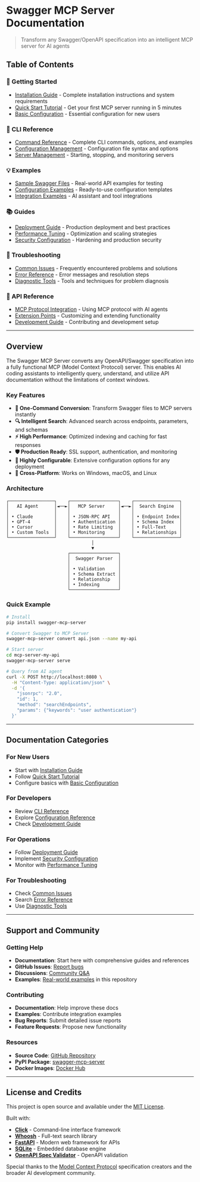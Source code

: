 # Swagger MCP Server Documentation

> Transform any Swagger/OpenAPI specification into an intelligent MCP server for AI agents

## Table of Contents

### 🚀 Getting Started
- [Installation Guide](INSTALLATION.md) - Complete installation instructions and system requirements
- [Quick Start Tutorial](guides/QUICKSTART.md) - Get your first MCP server running in 5 minutes
- [Basic Configuration](guides/BASIC_CONFIG.md) - Essential configuration for new users

### 📖 CLI Reference
- [Command Reference](reference/CLI_REFERENCE.md) - Complete CLI commands, options, and examples
- [Configuration Management](reference/CONFIGURATION.md) - Configuration file syntax and options
- [Server Management](reference/SERVER_MANAGEMENT.md) - Starting, stopping, and monitoring servers

### 💡 Examples
- [Sample Swagger Files](examples/swagger-files/) - Real-world API examples for testing
- [Configuration Examples](examples/configurations/) - Ready-to-use configuration templates
- [Integration Examples](examples/integrations/) - AI assistant and tool integrations

### 📚 Guides
- [Deployment Guide](guides/DEPLOYMENT.md) - Production deployment and best practices
- [Performance Tuning](guides/PERFORMANCE.md) - Optimization and scaling strategies
- [Security Configuration](guides/SECURITY.md) - Hardening and production security

### 🔧 Troubleshooting
- [Common Issues](troubleshooting/COMMON_ISSUES.md) - Frequently encountered problems and solutions
- [Error Reference](troubleshooting/ERROR_REFERENCE.md) - Error messages and resolution steps
- [Diagnostic Tools](troubleshooting/DIAGNOSTICS.md) - Tools and techniques for problem diagnosis

### 🔌 API Reference
- [MCP Protocol Integration](api/MCP_PROTOCOL.md) - Using MCP protocol with AI agents
- [Extension Points](api/EXTENSIONS.md) - Customizing and extending functionality
- [Development Guide](api/DEVELOPMENT.md) - Contributing and development setup

---

## Overview

The Swagger MCP Server converts any OpenAPI/Swagger specification into a fully functional MCP (Model Context Protocol) server. This enables AI coding assistants to intelligently query, understand, and utilize API documentation without the limitations of context windows.

### Key Features

- **🔄 One-Command Conversion**: Transform Swagger files to MCP servers instantly
- **🔍 Intelligent Search**: Advanced search across endpoints, parameters, and schemas
- **⚡ High Performance**: Optimized indexing and caching for fast responses
- **🛡️ Production Ready**: SSL support, authentication, and monitoring
- **🔧 Highly Configurable**: Extensive configuration options for any deployment
- **📱 Cross-Platform**: Works on Windows, macOS, and Linux

### Architecture

```
┌─────────────────┐    ┌──────────────────┐    ┌─────────────────┐
│   AI Agent      │◄──►│   MCP Server     │◄──►│  Search Engine  │
│                 │    │                  │    │                 │
│ • Claude        │    │ • JSON-RPC API   │    │ • Endpoint Index│
│ • GPT-4         │    │ • Authentication │    │ • Schema Index  │
│ • Cursor        │    │ • Rate Limiting  │    │ • Full-Text     │
│ • Custom Tools  │    │ • Monitoring     │    │ • Relationships │
└─────────────────┘    └──────────────────┘    └─────────────────┘
                                │
                                ▼
                       ┌──────────────────┐
                       │  Swagger Parser  │
                       │                  │
                       │ • Validation     │
                       │ • Schema Extract │
                       │ • Relationship   │
                       │ • Indexing       │
                       └──────────────────┘
```

### Quick Example

```bash
# Install
pip install swagger-mcp-server

# Convert Swagger to MCP Server
swagger-mcp-server convert api.json --name my-api

# Start server
cd mcp-server-my-api
swagger-mcp-server serve

# Query from AI agent
curl -X POST http://localhost:8080 \
  -H "Content-Type: application/json" \
  -d '{
    "jsonrpc": "2.0",
    "id": 1,
    "method": "searchEndpoints",
    "params": {"keywords": "user authentication"}
  }'
```

---

## Documentation Categories

### For New Users
- Start with [Installation Guide](INSTALLATION.md)
- Follow [Quick Start Tutorial](guides/QUICKSTART.md)
- Configure basics with [Basic Configuration](guides/BASIC_CONFIG.md)

### For Developers
- Review [CLI Reference](reference/CLI_REFERENCE.md)
- Explore [Configuration Reference](reference/CONFIGURATION.md)
- Check [Development Guide](api/DEVELOPMENT.md)

### For Operations
- Follow [Deployment Guide](guides/DEPLOYMENT.md)
- Implement [Security Configuration](guides/SECURITY.md)
- Monitor with [Performance Tuning](guides/PERFORMANCE.md)

### For Troubleshooting
- Check [Common Issues](troubleshooting/COMMON_ISSUES.md)
- Search [Error Reference](troubleshooting/ERROR_REFERENCE.md)
- Use [Diagnostic Tools](troubleshooting/DIAGNOSTICS.md)

---

## Support and Community

### Getting Help
- **Documentation**: Start here with comprehensive guides and references
- **GitHub Issues**: [Report bugs](https://github.com/swagger-mcp-server/swagger-mcp-server/issues)
- **Discussions**: [Community Q&A](https://github.com/swagger-mcp-server/swagger-mcp-server/discussions)
- **Examples**: [Real-world examples](examples/) in this repository

### Contributing
- **Documentation**: Help improve these docs
- **Examples**: Contribute integration examples
- **Bug Reports**: Submit detailed issue reports
- **Feature Requests**: Propose new functionality

### Resources
- **Source Code**: [GitHub Repository](https://github.com/swagger-mcp-server/swagger-mcp-server)
- **PyPI Package**: [swagger-mcp-server](https://pypi.org/project/swagger-mcp-server/)
- **Docker Images**: [Docker Hub](https://hub.docker.com/r/swagger-mcp-server/swagger-mcp-server)

---

## License and Credits

This project is open source and available under the [MIT License](../LICENSE).

Built with:
- **[Click](https://click.palletsprojects.com/)** - Command-line interface framework
- **[Whoosh](https://whoosh.readthedocs.io/)** - Full-text search library
- **[FastAPI](https://fastapi.tiangolo.com/)** - Modern web framework for APIs
- **[SQLite](https://sqlite.org/)** - Embedded database engine
- **[OpenAPI Spec Validator](https://github.com/p1c2u/openapi-spec-validator)** - OpenAPI validation

Special thanks to the [Model Context Protocol](https://github.com/modelcontextprotocol) specification creators and the broader AI development community.